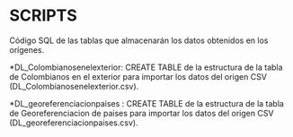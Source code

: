 # SCRIPTS
Código SQL de las tablas que almacenarán los datos obtenidos en los orígenes.

*DL_Colombianosenelexterior: CREATE TABLE de la estructura de la tabla de Colombianos en el exterior  para importar los datos del origen CSV (DL_Colombianosenelexterior.csv).

*DL_georeferenciacionpaises : CREATE TABLE de la estructura de la tabla de Georeferenciacion de paises para importar los datos del origen CSV (DL_georeferenciacionpaises.csv).

